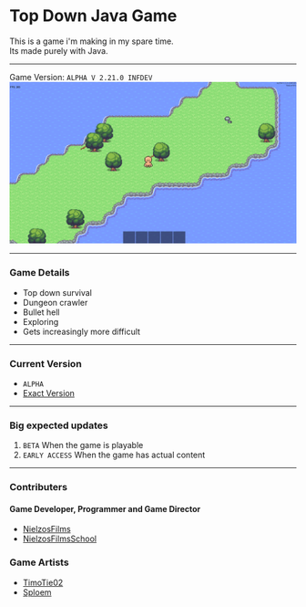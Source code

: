# Top Down Java Game

This is a game i'm making in my spare time.<br>
Its made purely with Java.
<br>

------------------------------------------------------------------------

Game Version: `ALPHA V 2.21.0 INFDEV`<br>
<img src="./game_preview.png" alt="Game Preview">

------------------------------------------------------------------------

### Game Details
- Top down survival
- Dungeon crawler
- Bullet hell
- Exploring
- Gets increasingly more difficult

------------------------------------------------------------------------

### Current Version
- `ALPHA`
- [Exact Version](./src/game/system/main/Game.java#L40)

------------------------------------------------------------------------

### Big expected updates
1. `BETA` When the game is playable
2. `EARLY ACCESS` When the game has actual content

------------------------------------------------------------------------

### Contributers
#### Game Developer, Programmer and Game Director
- [NielzosFilms](https://github.com/NielzosFilms)
- [NielzosFilmsSchool](https://github.com/NielzosFilmsSchool)
### Game Artists
- [TimoTie02](https://github.com/TimoTie02)
- [Sploem](https://github.com/Sploem)
